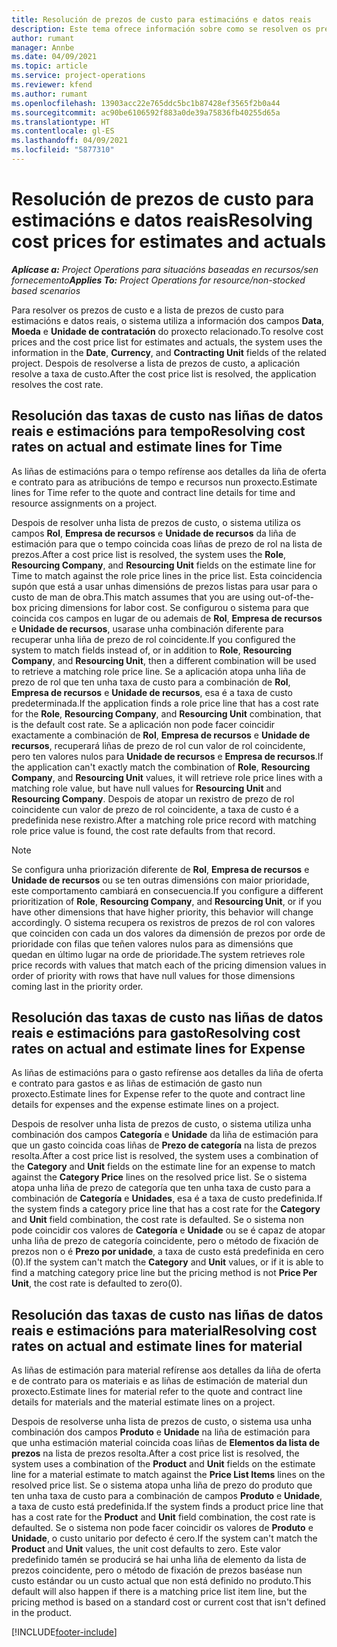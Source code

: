 ```yaml
---
title: Resolución de prezos de custo para estimacións e datos reais
description: Este tema ofrece información sobre como se resolven os prezos de custo para as estimacións e os datos reais.
author: rumant
manager: Annbe
ms.date: 04/09/2021
ms.topic: article
ms.service: project-operations
ms.reviewer: kfend
ms.author: rumant
ms.openlocfilehash: 13903acc22e765ddc5bc1b87428ef3565f2b0a44
ms.sourcegitcommit: ac90be6106592f883a0de39a75836fb40255d65a
ms.translationtype: HT
ms.contentlocale: gl-ES
ms.lasthandoff: 04/09/2021
ms.locfileid: "5877310"
---
```

# <a name="resolving-cost-prices-for-estimates-and-actuals"></a><span data-ttu-id="2ae5f-103">Resolución de prezos de custo para estimacións e datos reais</span><span class="sxs-lookup"><span data-stu-id="2ae5f-103">Resolving cost prices for estimates and actuals</span></span>

<span data-ttu-id="2ae5f-104">_**Aplícase a:** Project Operations para situacións baseadas en recursos/sen fornecemento_</span><span class="sxs-lookup"><span data-stu-id="2ae5f-104">_**Applies To:** Project Operations for resource/non-stocked based scenarios_</span></span>

<span data-ttu-id="2ae5f-105">Para resolver os prezos de custo e a lista de prezos de custo para estimacións e datos reais, o sistema utiliza a información dos campos **Data**, **Moeda** e **Unidade de contratación** do proxecto relacionado.</span><span class="sxs-lookup"><span data-stu-id="2ae5f-105">To resolve cost prices and the cost price list for estimates and actuals, the system uses the information in the **Date**, **Currency**, and **Contracting Unit** fields of the related project.</span></span> <span data-ttu-id="2ae5f-106">Despois de resolverse a lista de prezos de custo, a aplicación resolve a taxa de custo.</span><span class="sxs-lookup"><span data-stu-id="2ae5f-106">After the cost price list is resolved, the application resolves the cost rate.</span></span>

## <a name="resolving-cost-rates-on-actual-and-estimate-lines-for-time"></a><span data-ttu-id="2ae5f-107">Resolución das taxas de custo nas liñas de datos reais e estimacións para tempo</span><span class="sxs-lookup"><span data-stu-id="2ae5f-107">Resolving cost rates on actual and estimate lines for Time</span></span>

<span data-ttu-id="2ae5f-108">As liñas de estimacións para o tempo refírense aos detalles da liña de oferta e contrato para as atribucións de tempo e recursos nun proxecto.</span><span class="sxs-lookup"><span data-stu-id="2ae5f-108">Estimate lines for Time refer to the quote and contract line details for time and resource assignments on a project.</span></span>

<span data-ttu-id="2ae5f-109">Despois de resolver unha lista de prezos de custo, o sistema utiliza os campos **Rol**, **Empresa de recursos** e **Unidade de recursos** da liña de estimación para que o tempo coincida coas liñas de prezo de rol na lista de prezos.</span><span class="sxs-lookup"><span data-stu-id="2ae5f-109">After a cost price list is resolved, the system uses the **Role**, **Resourcing Company**, and **Resourcing Unit** fields on the estimate line for Time to match against the role price lines in the price list.</span></span> <span data-ttu-id="2ae5f-110">Esta coincidencia supón que está a usar unhas dimensións de prezos listas para usar para o custo de man de obra.</span><span class="sxs-lookup"><span data-stu-id="2ae5f-110">This match assumes that you are using out-of-the-box pricing dimensions for labor cost.</span></span> <span data-ttu-id="2ae5f-111">Se configurou o sistema para que coincida cos campos en lugar de ou ademais de **Rol**, **Empresa de recursos** e **Unidade de recursos**, usarase unha combinación diferente para recuperar unha liña de prezo de rol coincidente.</span><span class="sxs-lookup"><span data-stu-id="2ae5f-111">If you configured the system to match fields instead of, or in addition to **Role**, **Resourcing Company**, and **Resourcing Unit**, then a different combination will be used to retrieve a matching role price line.</span></span> <span data-ttu-id="2ae5f-112">Se a aplicación atopa unha liña de prezo de rol que ten unha taxa de custo para a combinación de **Rol**, **Empresa de recursos** e **Unidade de recursos**, esa é a taxa de custo predeterminada.</span><span class="sxs-lookup"><span data-stu-id="2ae5f-112">If the application finds a role price line that has a cost rate for the **Role**, **Resourcing Company**, and **Resourcing Unit** combination, that is the default cost rate.</span></span> <span data-ttu-id="2ae5f-113">Se a aplicación non pode facer coincidir exactamente a combinación de **Rol**, **Empresa de recursos** e **Unidade de recursos**, recuperará liñas de prezo de rol cun valor de rol coincidente, pero ten valores nulos para **Unidade de recursos** e **Empresa de recursos**.</span><span class="sxs-lookup"><span data-stu-id="2ae5f-113">If the application can't exactly match the combination of **Role**, **Resourcing Company**, and **Resourcing Unit** values, it will retrieve role price lines with a matching role value, but have null values for **Resourcing Unit** and **Resourcing Company**.</span></span> <span data-ttu-id="2ae5f-114">Despois de atopar un rexistro de prezo de rol coincidente cun valor de prezo de rol coincidente, a taxa de custo é a predefinida nese rexistro.</span><span class="sxs-lookup"><span data-stu-id="2ae5f-114">After a matching role price record with matching role price value is found, the cost rate defaults from that record.</span></span> 

> [!NOTE]
> <span data-ttu-id="2ae5f-115">Se configura unha priorización diferente de **Rol**, **Empresa de recursos** e **Unidade de recursos** ou se ten outras dimensións con maior prioridade, este comportamento cambiará en consecuencia.</span><span class="sxs-lookup"><span data-stu-id="2ae5f-115">If you configure a different prioritization of **Role**, **Resourcing Company**, and **Resourcing Unit**, or if you have other dimensions that have higher priority, this behavior will change accordingly.</span></span> <span data-ttu-id="2ae5f-116">O sistema recupera os rexistros de prezos de rol con valores que coinciden con cada un dos valores da dimensión de prezos por orde de prioridade con filas que teñen valores nulos para as dimensións que quedan en último lugar na orde de prioridade.</span><span class="sxs-lookup"><span data-stu-id="2ae5f-116">The system retrieves role price records with values that match each of the pricing dimension values in order of priority with rows that have null values for those dimensions coming last in the priority order.</span></span>

## <a name="resolving-cost-rates-on-actual-and-estimate-lines-for-expense"></a><span data-ttu-id="2ae5f-117">Resolución das taxas de custo nas liñas de datos reais e estimacións para gasto</span><span class="sxs-lookup"><span data-stu-id="2ae5f-117">Resolving cost rates on actual and estimate lines for Expense</span></span>

<span data-ttu-id="2ae5f-118">As liñas de estimacións para o gasto refírense aos detalles da liña de oferta e contrato para gastos e as liñas de estimación de gasto nun proxecto.</span><span class="sxs-lookup"><span data-stu-id="2ae5f-118">Estimate lines for Expense refer to the quote and contract line details for expenses and the expense estimate lines on a project.</span></span>

<span data-ttu-id="2ae5f-119">Despois de resolver unha lista de prezos de custo, o sistema utiliza unha combinación dos campos **Categoría** e **Unidade** da liña de estimación para que un gasto coincida coas liñas de **Prezo de categoría** na lista de prezos resolta.</span><span class="sxs-lookup"><span data-stu-id="2ae5f-119">After a cost price list is resolved, the system uses a combination of the **Category** and **Unit** fields on the estimate line for an expense to match against the **Category Price** lines on the resolved price list.</span></span> <span data-ttu-id="2ae5f-120">Se o sistema atopa unha liña de prezo de categoría que ten unha taxa de custo para a combinación de **Categoría** e **Unidades**, esa é a taxa de custo predefinida.</span><span class="sxs-lookup"><span data-stu-id="2ae5f-120">If the system finds a category price line that has a cost rate for the **Category** and **Unit** field combination, the cost rate is defaulted.</span></span> <span data-ttu-id="2ae5f-121">Se o sistema non pode coincidir cos valores de **Categoría** e **Unidade** ou se é capaz de atopar unha liña de prezo de categoría coincidente, pero o método de fixación de prezos non o é **Prezo por unidade**, a taxa de custo está predefinida en cero (0).</span><span class="sxs-lookup"><span data-stu-id="2ae5f-121">If the system can't match the **Category** and **Unit** values, or if it is able to find a matching category price line but the pricing method is not **Price Per Unit**, the cost rate is defaulted to zero(0).</span></span>

## <a name="resolving-cost-rates-on-actual-and-estimate-lines-for-material"></a><span data-ttu-id="2ae5f-122">Resolución das taxas de custo nas liñas de datos reais e estimacións para material</span><span class="sxs-lookup"><span data-stu-id="2ae5f-122">Resolving cost rates on actual and estimate lines for material</span></span>

<span data-ttu-id="2ae5f-123">As liñas de estimación para material refírense aos detalles da liña de oferta e de contrato para os materiais e as liñas de estimación de material dun proxecto.</span><span class="sxs-lookup"><span data-stu-id="2ae5f-123">Estimate lines for material refer to the quote and contract line details for materials and the material estimate lines on a project.</span></span>

<span data-ttu-id="2ae5f-124">Despois de resolverse unha lista de prezos de custo, o sistema usa unha combinación dos campos **Produto** e **Unidade** na liña de estimación para que unha estimación material coincida coas liñas de **Elementos da lista de prezos** na lista de prezos resolta.</span><span class="sxs-lookup"><span data-stu-id="2ae5f-124">After a cost price list is resolved, the system uses a combination of the **Product** and **Unit** fields on the estimate line for a material estimate to match against the **Price List Items** lines on the resolved price list.</span></span> <span data-ttu-id="2ae5f-125">Se o sistema atopa unha liña de prezo do produto que ten unha taxa de custo para a combinación de campos **Produto** e **Unidade**, a taxa de custo está predefinida.</span><span class="sxs-lookup"><span data-stu-id="2ae5f-125">If the system finds a product price line that has a cost rate for the **Product** and **Unit** field combination, the cost rate is defaulted.</span></span> <span data-ttu-id="2ae5f-126">Se o sistema non pode facer coincidir os valores de **Produto** e **Unidade**, o custo unitario por defecto é cero.</span><span class="sxs-lookup"><span data-stu-id="2ae5f-126">If the system can't match the **Product** and **Unit** values, the unit cost defaults to zero.</span></span> <span data-ttu-id="2ae5f-127">Este valor predefinido tamén se producirá se hai unha liña de elemento da lista de prezos coincidente, pero o método de fixación de prezos baséase nun custo estándar ou un custo actual que non está definido no produto.</span><span class="sxs-lookup"><span data-stu-id="2ae5f-127">This default will also happen if there is a matching price list item line, but the pricing method is based on a standard cost or current cost that isn't defined in the product.</span></span>

[!INCLUDE[footer-include](../includes/footer-banner.md)]
